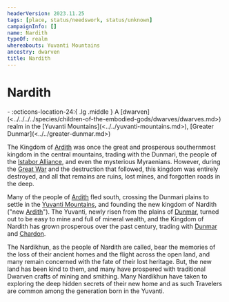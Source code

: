 ```yaml
---
headerVersion: 2023.11.25
tags: [place, status/needswork, status/unknown]
campaignInfo: []
name: Nardith
typeOf: realm
whereabouts: Yuvanti Mountains
ancestry: dwarven
title: Nardith
---
```

# Nardith
<div class="grid cards ext-narrow-margin ext-one-column" markdown>
-    :octicons-location-24:{ .lg .middle } A [dwarven](<../../../../species/children-of-the-embodied-gods/dwarves/dwarves.md>) realm in the [Yuvanti Mountains](<../../yuvanti-mountains.md>), [Greater Dunmar](<../../greater-dunmar.md>)  
</div>


The Kingdom of [Ardith](<../../../sentinel-range/dwarven-kingdoms/ardith.md>) was once the great and prosperous southernmost kingdom in the central mountains, trading with the Dunmari, the people of the [Istabor Alliance](<../../../../history/istabor-alliance.md>), and even the mysterious Myraenians. However, during the [Great War](<../../../../events/1500s/great-war.md>) and the destruction that followed, this kingdom was entirely destroyed, and all that remains are ruins, lost mines, and forgotten roads in the deep.

Many of the people of [Ardith](<../../../sentinel-range/dwarven-kingdoms/ardith.md>) fled south, crossing the Dunmari plains to settle in the [Yuvanti Mountains](<../../yuvanti-mountains.md>), and founding the new kingdom of Nardith ("new [Ardith](<../../../sentinel-range/dwarven-kingdoms/ardith.md>)"). The Yuvanti, newly risen from the plains of [Dunmar](<../dunmar/dunmar.md>), turned out to be easy to mine and full of mineral wealth, and the Kingdom of Nardith has grown prosperous over the past century, trading with [Dunmar](<../dunmar/dunmar.md>) and [Chardon](<../../../west-coast/chardonian-empire/chardon/chardon.md>). 

The Nardikhun, as the people of Nardith are called, bear the memories of the loss of their ancient homes and the flight across the open land, and many remain concerned with the fate of their lost heritage. But, the new land has been kind to them, and many have prospered with traditional Dwarven crafts of mining and smithing. Many Nardikhun have taken to exploring the deep hidden secrets of their new home and as such Travelers are common among the generation born in the Yuvanti.
